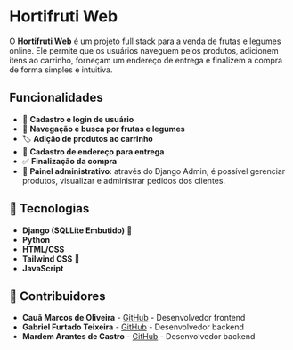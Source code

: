 # Hortifruti Web  

O **Hortifruti Web** é um projeto full stack para a venda de frutas e legumes online. Ele permite que os usuários naveguem pelos produtos, adicionem itens ao carrinho, forneçam um endereço de entrega e finalizem a compra de forma simples e intuitiva.  

## Funcionalidades  

- 📌 **Cadastro e login de usuário**  
- 🛒 **Navegação e busca por frutas e legumes**  
- 🏷 **Adição de produtos ao carrinho**  
- 📍 **Cadastro de endereço para entrega**  
- ✅ **Finalização da compra**  
- 🔧 **Painel administrativo**: através do Django Admin, é possível gerenciar produtos, visualizar e administrar pedidos dos clientes.  

## 🚀 Tecnologias  

- **Django (SQLLite Embutido)** 🐍  
- **Python**  
- **HTML/CSS**  
- **Tailwind CSS** 🎨  
- **JavaScript**  

## 👥 Contribuidores  

- **Cauã Marcos de Oliveira** - [GitHub](https://github.com/cauamarcos) - Desenvolvedor frontend  
- **Gabriel Furtado Teixeira** - [GitHub](https://github.com/GabrielFTgft) - Desenvolvedor backend  
- **Mardem Arantes de Castro** - [GitHub](https://github.com/mardex1) - Desenvolvedor backend  
